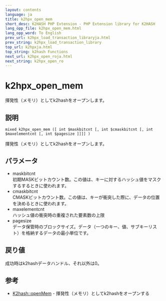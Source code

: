 ```yaml
---
layout: contents
language: ja
title: k2hpx_open_mem
short_desc: K2HASH PHP Extension - PHP Extension library for K2HASH
lang_opp_file: k2hpx_open_mem.html
lang_opp_word: To English
prev_url: k2hpx_load_transaction_libraryja.html
prev_string: k2hpx_load_transaction_library
top_url: k2hpxja.html
top_string: k2hash Functions
next_url: k2hpx_open_roja.html
next_string: k2hpx_open_ro
---
```


# k2hpx_open_mem
揮発性（メモリ）としてk2hashをオープンします。

## 説明

```
mixed k2hpx_open_mem ([ int $maskbitcnt [, int $cmaskbitcnt [, int $maxelementcnt [, int $pagesize ]]]] )
```

揮発性（メモリ）としてk2hashをオープンします。

## パラメータ
- maskbitcnt  
初期MASKビットカウント数。この値は、キーに対するハッシュ値をマスクするするときに使われます。
- cmaskbitcnt  
CMASKビットカウント数。この値は、キーが衝突した際に、データの位置を決めるときに使われます。
- maxelementcnt  
ハッシュ値の衝突時の重複された要素数の上限
- pagesize  
データ保管時のブロックサイズ。データ（一つのキー、値、サブキーリスト）を格納するデータの最小単位です。

## 戻り値
成功時はk2hashデータハンドル、それ以外は0。 

## 参考
- [K2hash::openMem](k2h_openmemja.html) - 揮発性（メモリ）としてk2hashをオープンする
